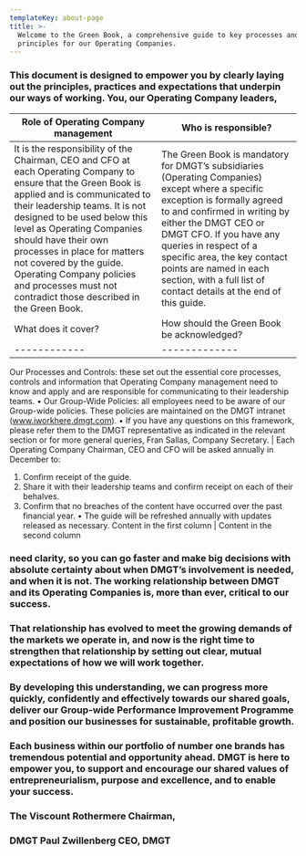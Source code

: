 ```yaml
---
templateKey: about-page
title: >-
  Welcome to the Green Book, a comprehensive guide to key processes and
  principles for our Operating Companies.
---
```

### This document is designed to empower you by clearly laying out the principles, practices and expectations that underpin our ways of working. You, our Operating Company leaders, 

Role of Operating Company management | Who is responsible?
------------ | -------------
It is the responsibility of the Chairman, CEO and CFO at each Operating Company to ensure that the Green Book is applied and is communicated to their leadership teams. It is not designed to be used below this level as Operating Companies should have their own processes in place for matters not covered by the guide. Operating Company policies and processes must not contradict those described in the Green Book. | The Green Book is mandatory for DMGT’s subsidiaries (Operating Companies) except where a specific exception is formally agreed to and confirmed in writing by either the DMGT CEO or DMGT CFO. If you have any queries in respect of a specific area, the key contact points are named in each section, with a full list of contact details at the end of this guide.
What does it cover? | How should the Green Book be acknowledged?
------------ | -------------
Our Processes and Controls: these set out the essential core processes, controls and information that Operating Company management need to know and apply and are responsible for communicating to their leadership teams.• Our Group-Wide Policies: all employees need to be aware of our Group-wide policies. These policies are maintained on the DMGT intranet (www.iworkhere.dmgt.com).• If you have any questions on this framework, please refer them to the DMGT representative as indicated in the relevant section or for more general queries, Fran Sallas, Company Secretary. |
Each Operating Company Chairman, CEO and CFO will be asked annually in December to:1. Confirm receipt of the guide.2. Share it with their leadership teams and confirm receipt on each of their behalves.3. Confirm that no breaches of the content have occurred over the past financial year.• The guide will be refreshed annually with updates released as necessary.
Content in the first column | Content in the second column



### need clarity, so you can go faster and make big decisions with absolute certainty about when DMGT’s involvement is needed, and when it is not. The working relationship between DMGT and its Operating Companies is, more than ever, critical to our success.

### 

### That relationship has evolved to meet the growing demands of the markets we operate in, and now is the right time to strengthen that relationship by setting out clear, mutual expectations of how we will work together.

### 

### By developing this understanding, we can progress more quickly, confidently and effectively towards our shared goals, deliver our Group-wide Performance Improvement Programme and position our businesses for sustainable, profitable growth.

### 

### Each business within our portfolio of number one brands has tremendous potential and opportunity ahead. DMGT is here to empower you, to support and encourage our shared values of entrepreneurialism, purpose and excellence, and to enable your success.

### 

### The Viscount Rothermere Chairman,

### 

### DMGT Paul Zwillenberg CEO, DMGT
